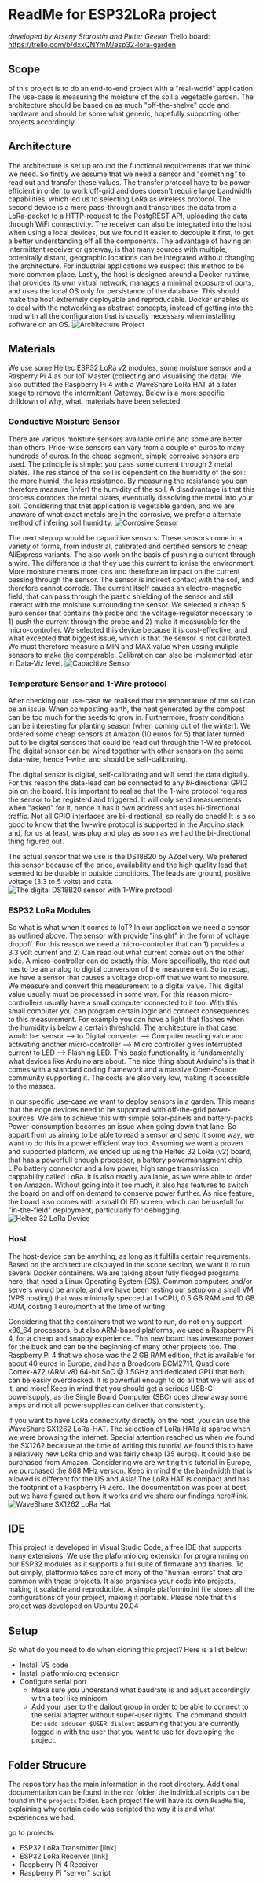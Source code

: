 # ReadMe for ESP32LoRa project
*developed by Arseny Starostin and Pieter Geelen*
Trello board: https://trello.com/b/dxxQNYmM/esp32-lora-garden

## Scope
of this project is to do an end-to-end project with a "real-world" application. The use-case is measuring the moisture of the soil a vegetable garden. The architecture should be based on as much "off-the-shelve" code and hardware and should be some what generic, hopefully supporting other projects accordingly. 

## Architecture
The architecture is set up around the functional requirements that we think we need. So firstly we assume that we need a sensor and "something" to read out and transfer these values. The transfer protocol have to be power-efficient in order to work off-grid and does doesn't require large bandwidth capabilities, which led us to selecting LoRa as wireless protocol. The second device is a mere pass-through and transcribes the data from a LoRa-packet to a HTTP-request to the PostgREST API, uploading the data through WiFi connectivity. The receiver can also be integrated into the host when using a local devices, but we found it easier to decouple it first, to get a better understanding off all the components. The advantage of having an intermittant receiver or gateway, is that many sources with multiple, potenitally distant, geographic locations can be integrated without changing the architecture. For industrial applications we suspect this method to be more common place. Lastly, the host is designed around a Docker runtime, that provides its own virtual network, manages a minimal exposure of ports, and uses the local OS only for persistance of the database. This should make the host extremely deployable and reproducable. Docker enables us to deal with the networking as abstract concepts, instead of getting into the mud with all the configuraton that is usually necessary when installing software on an OS. 
![Architecture Project](doc/ESP32_LoRa.png)

## Materials
We use some Heltec ESP32 LoRa v2 modules, some moisture sensor and a Rasperry Pi 4 as our IoT Master (collecting and visualising the data). We also outfitted the Raspberry Pi 4 with a WaveShare LoRa HAT at a later stage to remove the intermittant Gateway. Below is a more specific drilldown of why, what, materials have been selected:

### Conductive Moisture Sensor
There are various moisture sensors available online and some are better than others. Price-wise sensors can vary from a couple of euros to many hundreds of euros. In the cheap segment, simple corrosive sensors are used. The principle is simple: you pass some current through 2 metal plates. The resistance of the soil is dependent on the humidity of the soil: the more humid, the less resistance. By measuring the resistance you can therefore measure (infer) the humidity of the soil. A disadvantage is that this process corrodes the metal plates, eventually dissolving the metal into your soil. Considering that thet application is vegetable garden, and we are unaware of what exact metals are in the corrosive, we prefer a alternate method of infering soil humidity. 
![Corrosive Sensor](doc/corrosive_sensor.png)

The next step up would be capacitive sensors. These sensors come in a variety of forms, from industrial, calibrated and certified sensors to cheap AliExpress variants. The also work on the basis of pushing a current through a wire. The difference is that they use this current to ionise the environment. More moisture means more ions and therefore an impact on the current passing through the sensor. The sensor is indirect contact with the soil, and therefore cannot corrode. The current itself causes an electro-magnetic field, that can pass through the pastic shielding of the sensor and still interact with the moisture surrounding the sensor. We selected a cheap 5 euro sensor that contains the probe and the voltage-regulator necessary to 1) push the current through the probe and 2) make it measurable for the micro-controller. We selected this device because it is cost-effective, and what excepted that biggest issue, which is that the sensor is not calibrated. We must therefore measure a MIN and MAX value when ussing muliple sensors to make the comparable. Calibration can also be implemented later in Data-Viz level. 
![Capacitive Sensor](doc/capacitive_sensor.jpeg)

### Temperature Sensor and 1-Wire protocol
After checking our use-case we realised that the temperature of the soil can be an issue. When composting earth, the heat generated by the compost can be too much for the seeds to grow in. Furthermore, frosty conditions can be interesting for planting season (when coming out of the winter). We ordered some cheap sensors at Amazon (10 euros for 5) that later turned out to be digital sensors that could be read out through the 1-Wire protocol. The digital sensor can be wired together with other sensors on the same data-wire, hence 1-wire, and should be self-calibrating. 

The digital sensor is digital, self-calibrating and will send the data digitally. For this reason the data-lead can be connected to any *bi*-directional GPIO pin on the board. It is important to realise that the 1-wire protocol requires the sensor to be registerd and triggered. It will only send measurements when "asked" for it, hence it has it own address and uses bi-directional traffic. Not all GPIO interfaces are bi-directional, so really do check! It is also good to know that the 1w-wire protocol is supported in the Arduino stack and, for us at least, was plug and play as soon as we had the bi-directional thing figured out. 

The actual sensor that we use is the DS18B20 by AZdelivery. We prefered this sensor because of the price, availability and the high quality lead that seemed to be durable in outside conditions. The leads are ground, positive voltage (3.3 to 5 volts) and data. 
![The digital DS18B20 sensor with 1-Wire protocol](doc/DS18B20.jpg)

### ESP32 LoRa Modules
So what is what when it comes to IoT? In our application we need a sensor as outlined above. The sensor with provide "insight" in the form of voltage dropoff. For this reason we need a micro-controller that can 1) provides a 3.3 volt current and 2) Can read out what current comes out on the other side. A micro-controller can do exactly this. More specifically, the read out has to be an analog to digital conversion of the measurement. So to recap, we have a sensor that causes a voltage drop-off that we want to measure. We measure and convert this measurement to a digital value. This digital value usually must be processed in some way. For this reason micro-controllers usually have a small computer connected to it too. With this small computer you can program certain logic and connect consequences to this measurement. For example you can have a light that flashes when the humidity is below a certain threshold. The architecture in that case would be: sensor --> to Digital converter --> Computer reading value and activating another micro-controller --> Micro controller gives interrupted current to LED --> Flashing LED. This basic functionality is fundamentally what devices like Arduino are about. The nice thing about Arduino's is that it comes with a standard coding framework and a massive Open-Source community supporting it. The costs are also very low, making it accessible to the masses. 

In our specific use-case we want to deploy sensors in a garden. This means that the edge devices need to be supported with off-the-grid power-sources. We aim to achieve this with simple solar-panels and battery-packs. Power-consumption becomes an issue when going down that lane. So appart from us aiming to be able to read a sensor and send it some way, we want to do this in a power efficient way too. Assuming we want a proven and supported platform, we ended up using the Heltec 32 LoRa (v2) board, that has a powerfull enough processor, a battery powermanagment chip, LiPo battery connector and a low power, high range transmission cappability called LoRa. It is also readily available, as we were able to order it on Amazon. Without going into it too much, it also has features to switch the board on and off on demand to conserve power further. As nice feature, the board also comes with a small OLED screen, which can be usefull for "in-the-field" deployment, particularly for debugging.  
![Heltec 32 LoRa Device](doc/heltec-board-pinout.jpg)

### Host
The host-device can be anything, as long as it fulfills certain requirements. Based on the architecture displayed in the scope section, we want it to run several Docker containers. We are talking about fully fledged programs here, that need a Linux Operating System (OS). Common computers and/or servers would be ample, and we have been testing our setup on a small VM (VPS hosting) that was minimally specced at 1 vCPU, 0.5 GB RAM and 10 GB ROM, costing 1 euro/month at the time of writing. 

Considering that the containers that we want to run, do not only support x86_64 processors, but also ARM-based platforms, we used a Raspberry Pi 4, for a cheap and snappy experience. This new board has awesome power for the buck and can be the beginning of many other projects too. The Raspberry Pi 4 that we chose was the 2 GB RAM edition, that is available for about 40 euros in Europe, and has a Broadcom BCM2711, Quad core Cortex-A72 (ARM v8) 64-bit SoC @ 1.5GHz and dedicated GPU that both can be easily overclocked. It is powerfull enough to do all that we will ask of it, and more! Keep in mind that you should get a serious USB-C powersupply, as the Single Board Computer (SBC) does chew away some amps and not all powersupplies can deliver that consistently. 

If you want to have LoRa connectivity directly on the host, you can use the WaveShare SX1262 LoRa-HAT. The selection of LoRa HATs is sparse when we were browsing the internet. Special attention reached us when we found the SX1262 because at the time of writing this tutorial we found this to have a relatively new LoRa chip and was fairly cheap (35 euros). It could also be purchased from Amazon. Considering we are writing this tutorial in Europe, we purchased the 868 MHz version. Keep in mind the the bandwidth that is allowed is different for the US and Asia! The LoRa HAT is compact and has the footprint of a Raspberry Pi Zero. The documentation was poor at best, but we have figured out how it works and we share our findings here#link.
![WaveShare SX1262 LoRa Hat](doc/waveshare_SX1262.jpg)

## IDE 
This project is developed in Visual Studio Code, a free IDE that supports many extensions. We use the plaformio.org extension for programming on our ESP32 modules as it supports a full suite of firmware and libaries. To put simply, platformio takes care of many of the "human-errors" that are common with these projects. It also organises your code into projects, making it scalable and reproducible. A simple platformio.ini file stores all the configurations of your project, making it portable. Please note that this project was developed on Ubuntu 20.04

## Setup
So what do you need to do when cloning this project? Here is a list below:
* Install VS code
* Install platformio.org extension
* Configure serial port
    * Make sure you understand what baudrate is and adjust accordingly with a tool like minicom 
    * Add your user to the dailout group in order to be able to connect to the serial adapter without super-user rights. The command should be: ```sudo adduser $USER dialout``` assuming that you are currently logged in with the user that you want to use for developing the project. 

## Folder Strucure
The repository has the main information in the root directory. Additional documentation can be found in the ```doc``` folder, the individual scripts can be found in the ```projects``` folder. Each project file will have its own ```ReadMe``` file, explaining why certain code was scripted the way it is and what experiences we had. 

go to projects:
* ESP32 LoRa Transmitter [link]
* ESP32 LoRa Receiver [link]
* Raspberry Pi 4 Receiver
* Raspberry Pi "server" script
